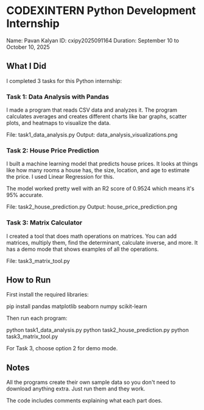 # CODEXINTERN Python Development Internship

Name: Pavan Kalyan ID: cxipy2025091164
Duration: September 10 to October 10, 2025

## What I Did

I completed 3 tasks for this Python internship:

### Task 1: Data Analysis with Pandas

I made a program that reads CSV data and analyzes it. The program calculates averages and creates different charts like bar graphs, scatter plots, and heatmaps to visualize the data.

File: task1_data_analysis.py
Output: data_analysis_visualizations.png

### Task 2: House Price Prediction

I built a machine learning model that predicts house prices. It looks at things like how many rooms a house has, the size, location, and age to estimate the price. I used Linear Regression for this.

The model worked pretty well with an R2 score of 0.9524 which means it's 95% accurate.

File: task2_house_prediction.py
Output: house_price_prediction.png

### Task 3: Matrix Calculator

I created a tool that does math operations on matrices. You can add matrices, multiply them, find the determinant, calculate inverse, and more. It has a demo mode that shows examples of all the operations.

File: task3_matrix_tool.py

## How to Run

First install the required libraries:

pip install pandas matplotlib seaborn numpy scikit-learn

Then run each program:

python task1_data_analysis.py
python task2_house_prediction.py
python task3_matrix_tool.py

For Task 3, choose option 2 for demo mode.

## Notes

All the programs create their own sample data so you don't need to download anything extra. Just run them and they work.

The code includes comments explaining what each part does.
